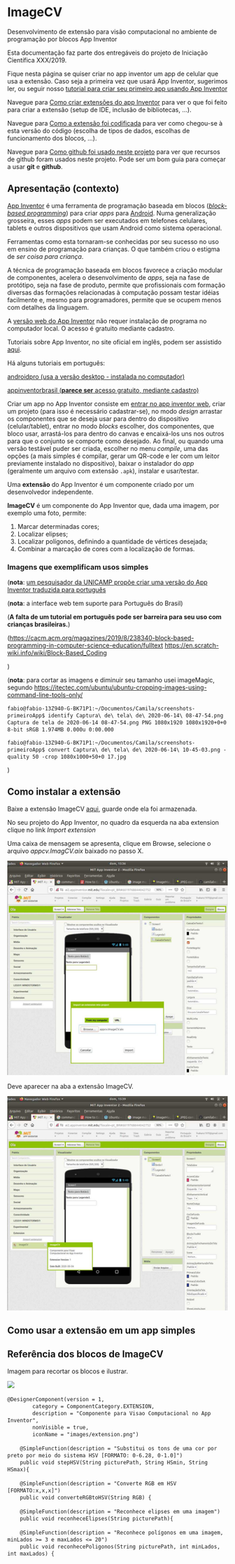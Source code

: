 # ImageCV
Desenvolvimento de extensão para visão computacional no ambiente de programação por blocos App Inventor

Esta documentação faz parte dos entregáveis do projeto de Iniciação Científica XXX/2019.

Fique nesta página se quiser criar no app inventor um app de celular que usa a extensão. Caso seja a primeira vez que usará App Inventor, sugerimos ler, ou seguir nosso [tutorial para criar seu primeiro app usando App Inventor](Documentos/primeiroApp/primeiroApp.md)

Navegue para [Como criar extensões do app Inventor](Documentos/ComoCriarExtensao.md) para ver o que foi feito para criar a extensão (setup de IDE, inclusão de bibliotecas, ...).

Navegue para [Como a extensão foi codificada](Documentos/ExtensaoImageCV.md) para ver como chegou-se à esta versão do código (escolha de tipos de dados, escolhas de funcionamento dos blocos, ...).

Navegue para [Como github foi usado neste projeto](Documentos/sobreGit/README.md) para ver que recursos de github foram usados neste projeto. Pode ser um bom guia para começar a usar **git** e **github**.

## Apresentação (contexto)

[App Inventor](https://appinventor.mit.edu/) é uma ferramenta de programação baseada em blocos ([*block-based programming*](https://en.wikipedia.org/wiki/Visual_programming_language)) para criar *apps* para [Android](https://www.android.com/intl/pt-BR_br/). Numa generalização grosseira, esses *apps* podem ser executados em telefones celulares, tablets e outros dispositivos que usam Android como sistema operacional.

Ferramentas como esta tornaram-se conhecidas por seu sucesso no uso em ensino de programação para crianças. O que também criou o estigma de *ser coisa para criança*.

A técnica de programação baseada em blocos favorece a criação modular de componentes, acelera o desenvolvimento de *apps*, seja na fase de protótipo, seja na fase de produto, permite que profissionais com formação diversas das formações relacionadas à computação possam testar idéias facilmente e, mesmo para programadores, permite que se ocupem menos com detalhes da linguagem.

A [versão web do App Inventor](ai2.appinventor.mit.edu/) não requer instalação de programa no computador local. O acesso é gratuito mediante cadastro.

Tutoriais sobre App Inventor, no site oficial em inglês, podem ser assistido [aqui](https://appinventor.mit.edu/explore/ai2/beginner-videos).

Há alguns tutoriais em português:

[androidpro (usa a versão desktop - instalada no computador)](https://www.androidpro.com.br/blog/desenvolvimento-android/app-inventor/)

[appinventorbrasil (**parece ser** acesso gratuito, mediante cadastro)](https://appinventorbrasil.tech/cursos/app-inventor-2-iniciantes)

Criar um app no App Inventor consiste em [entrar no app inventor web](ai2.appinventor.mit.edu/), criar um projeto (para isso é necessário cadastrar-se), no modo *design* arrastar os componentes que se deseja usar para dentro do dispositivo (celular/tablet), entrar no modo *blocks* escolher, dos componentes, que bloco usar, arrastá-los para dentro do canvas e encaixá-los uns nos outros para que o conjunto se comporte como desejado. Ao final, ou quando uma versão testável puder ser criada, escolher no menu *compile*, uma das opções (a mais simples é compilar, gerar um QR-code e ler com um leitor previamente instalado no dispositivo), baixar o instalador do *app* (geralmente um arquivo com extensão `.apk`), instalar e usar/testar.

Uma **extensão** do App Inventor é um componente criado por um desenvolvedor independente.

**ImageCV** é um componente do App Inventor que, dada uma imagem, por exemplo uma foto, permite:

1. Marcar determinadas cores;
2. Localizar elipses;
3. Localizar polígonos, definindo a quantidade de vértices desejada;
4. Combinar a marcação de cores com a localização de formas.

### Imagens que exemplificam usos simples



(**nota**: [um pesquisador da UNICAMP propõe criar uma versão do App Inventor traduzida para português](https://appinventor.mit.edu/explore/blogs/josh/2016/01/mit-0)

(**nota**: a interface web tem suporte para Português do Brasil)

(**A falta de um tutorial em português pode ser barreira para seu uso com crianças brasileiras.**)

(https://cacm.acm.org/magazines/2019/8/238340-block-based-programming-in-computer-science-education/fulltext
https://en.scratch-wiki.info/wiki/Block-Based_Coding

)

(**nota**: para cortar as imagens e diminuir seu tamanho usei imageMagic, segundo https://itectec.com/ubuntu/ubuntu-cropping-images-using-command-line-tools-only/

```
fabio@fabio-13Z940-G-BK71P1:~/Documentos/Camila/screenshots-primeiroApp$ identify Captura\ de\ tela\ de\ 2020-06-14\ 08-47-54.png 
Captura de tela de 2020-06-14 08-47-54.png PNG 1080x1920 1080x1920+0+0 8-bit sRGB 1.974MB 0.000u 0:00.000
```
```
fabio@fabio-13Z940-G-BK71P1:~/Documentos/Camila/screenshots-primeiroApp$ convert Captura\ de\ tela\ de\ 2020-06-14\ 10-45-03.png -quality 50 -crop 1080x1000+50+0 17.jpg
```

)

## Como instalar a extensão

Baixe a extensão ImageCV [aqui](appcv.ImageCV.aix), guarde onde ela foi armazenada.

No seu projeto do App Inventor, no quadro da esquerda na aba extension clique no link *Import extension*

Uma caixa de mensagem se apresenta, clique em Browse, selecione o arquivo *appcv.ImagCV.aix* baixado no passo X.

![](screenshots/1.jpg)

Deve aparecer na aba a extensão ImageCV.

![](screenshots/2.jpg)



## Como usar a extensão em um app simples


## Referência dos blocos de ImageCV


Imagem para recortar os blocos e ilustrar.

![](screenshots/3.jpg)


```
@DesignerComponent(version = 1,
        category = ComponentCategory.EXTENSION,
        description = "Componente para Visao Computacional no App Inventor",
        nonVisible = true,
        iconName = "images/extension.png")

    @SimpleFunction(description = "Substitui os tons de uma cor por preto por meio do sistema HSV [FORMATO: 0-6.28, 0-1.0]")
    public void stepHSV(String picturePath, String HSmin, String HSmax){

    @SimpleFunction(description = "Converte RGB em HSV [FORMATO:x,x,x]")
    public void converteRGBtoHSV(String RGB) {

    @SimpleFunction(description = "Reconhece elipses em uma imagem")
    public void reconheceElipses(String picturePath){

    @SimpleFunction(description = "Reconhece polígonos em uma imagem, minLados >= 3 e maxLados <= 20")
    public void reconhecePoligonos(String picturePath, int minLados, int maxLados) {
```


